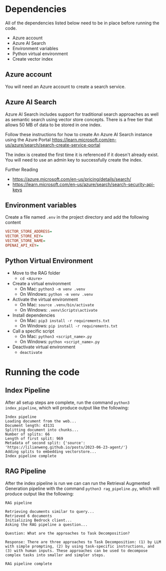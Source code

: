 # Dependencies

All of the dependencies listed below need to be in place before running the code.

 - Azure account
 - Azure AI Search
 - Environment variables
 - Python virtual environment
 - Create vector index

## Azure account

You will need an Azure account to create a search service.

## Azure AI Search

Azure AI Search includes support for traditional search approaches as well as semantic search using vector store concepts. There is a free tier that allows 50 MB of data to be stored in one index.

Follow these instructions for how to create An Azure AI Search instance using the Azure Portal https://learn.microsoft.com/en-us/azure/search/search-create-service-portal

The index is created the first time it is referenced if it doesn't already exist. You will need to use an admin key to successfully create the index.

Further Reading
- https://azure.microsoft.com/en-us/pricing/details/search/
- https://learn.microsoft.com/en-us/azure/search/search-security-api-keys

## Environment variables

Create a file named `.env` in the project directory and add the following content

```ini
VECTOR_STORE_ADDRESS=
VECTOR_STORE_KEY=
VECTOR_STORE_NAME=
OPENAI_API_KEY=
```

## Python Virtual Environment

 - Move to the RAG folder
   - `cd <Azure>`
 - Create a virtual environment
   - On Mac: `python3 -m venv .venv`
   - On Windows: `python -m venv .venv`
 - Activate the virtual environment
   - On Mac: `source .venv/bin/activate`
   - On Windows: `.venv\Scripts\activate`
 - Install dependencies
   - On Mac: `pip3 install -r requirements.txt`
   - On Windows: `pip install -r requirements.txt`
 - Call a specific script
   - On Mac: `python3 <script_name>.py`
   - On Windows: `python <script_name>.py`
 - Deactivate virtual environment
   - `deactivate`

# Running the code

## Index Pipeline

After all setup steps are complete, run the command `python3 index_pipeline`, which will produce output like the following:

```text
Index pipeline
Loading document from the web...
Document length: 43131
Splitting document into chunks...
Number of splits: 66
Length of first split: 969
Metadata of second split: {'source': 'https://lilianweng.github.io/posts/2023-06-23-agent/'}
Adding splits to embedding vectorstore...
Index pipeline complete
```

## RAG Pipeline

After the index pipeline is run we can can run the Retrieval Augmented Generation pipeline with the command `python3 rag_pipeline.py`, which will produce output like the following:

```text
RAG pipeline

Retrieving documents similar to query...
Retrieved 6 documents
Initializing Bedrock client...
Asking the RAG pipeline a question...

Question: What are the approaches to Task Decomposition?

Response: There are three approaches to Task Decomposition: (1) by LLM with simple prompting, (2) by using task-specific instructions, and (3) with human inputs. These approaches can be used to decompose complex tasks into smaller and simpler steps. 

RAG pipeline complete
```




